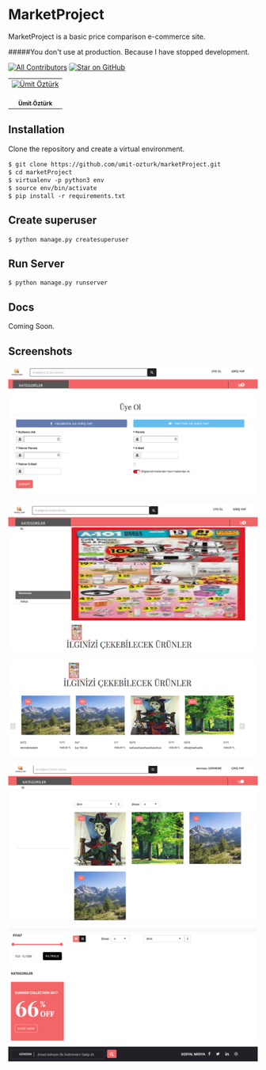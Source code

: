 # MarketProject

    
MarketProject is a basic price comparison e-commerce site.  


#####You don't use at production. Because I have stopped development.   


[![All Contributors](https://img.shields.io/badge/all_contributors-1-orange.svg?style=flat-square)](#contributors)
[![Star on GitHub](https://img.shields.io/github/stars/umit-ozturk/marketProject.svg?style=social)](https://github.com/umit-ozturk/marketProjectstargazers)


<table><tr><td align="center"><a href="https://github.com/umit-ozturk"><img src="https://avatars3.githubusercontent.com/u/17712749?s=460&v=4" width="100px;" alt="Ümit Öztürk"/><br /><br/><sub><b>Ümit Öztürk</b></sub></a><br></td></tr></table>  


## Installation
Clone the repository and create a virtual environment.

    $ git clone https://github.com/umit-ozturk/marketProject.git
	$ cd marketProject
	$ virtualenv -p python3 env
	$ source env/bin/activate
    $ pip install -r requirements.txt

## Create superuser

    $ python manage.py createsuperuser
    
## Run Server
    
    $ python manage.py runserver

## Docs

Coming Soon.

## Screenshots

![Photo1](docs/images/img1.png)


![Photo2](docs/images/img2.png)


![Photo3](docs/images/img3.png)


![Photo4](docs/images/img4.png)


![Photo5](docs/images/img5.png)


